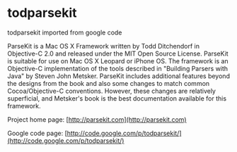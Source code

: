 todparsekit
===========

todparsekit imported from google code

ParseKit is a Mac OS X Framework written by Todd Ditchendorf in Objective-C 2.0 and released under the MIT Open Source License. ParseKit is suitable for use on Mac OS X Leopard or iPhone OS. The framework is an Objective-C implementation of the tools described in "Building Parsers with Java" by Steven John Metsker. ParseKit includes additional features beyond the designs from the book and also some changes to match common Cocoa/Objective-C conventions. However, these changes are relatively superficial, and Metsker's book is the best documentation available for this framework.

Project home page: [http://parsekit.com](http://parsekit.com)

Google code page: [http://code.google.com/p/todparsekit/](http://code.google.com/p/todparsekit/)

